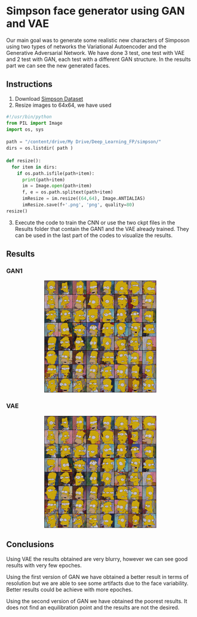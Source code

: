 # Simpson face generator using GAN and VAE

Our main goal was to generate some realistic new characters of Simposon using two types of networks the Variational Autoencoder and the Generative Adversarial Network. We have done 3 test, one test with VAE and 2 test with GAN, each test with a different GAN structure. In the results part we can see the new generated faces. 

## Instructions

1. Download [Simpson Dataset](https://www.kaggle.com/kostastokis/simpsons-faces)
2. Resize images to 64x64, we have used 
```python
#!/usr/bin/python
from PIL import Image
import os, sys

path = "/content/drive/My Drive/Deep_Learning_FP/simpson/"
dirs = os.listdir( path )

def resize():
  for item in dirs:
    if os.path.isfile(path+item):
      print(path+item)
      im = Image.open(path+item)
      f, e = os.path.splitext(path+item)
      imResize = im.resize((64,64), Image.ANTIALIAS)
      imResize.save(f+'.png', 'png', quality=80)
resize() 
```
3. Execute the code to train the CNN or use the two ckpt files in the Results folder that contain the GAN1 and the VAE already trained. They can be used in the last part of the codes to visualize the results.

## Results

### GAN1
<p align="center">
  <img src="Results/GAN1.png" width="300">
</p>

### VAE
<p align="center">
  <img src="Results/GAN1.png" width="300">
</p>

## Conclusions

Using VAE the results obtained are very blurry, however we can see good results with very few epoches.

Using the first version of GAN we have obtained a better result in terms of resolution but we are able to see some artifacts due to the face variability. Better results could be achieve with more epoches. 

Using the second version of GAN we have obtained the poorest results. It does not find an equilibration point and the results are not the desired.


